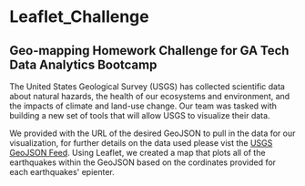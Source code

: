 # Leaflet_Challenge
## Geo-mapping Homework Challenge for GA Tech Data Analytics Bootcamp

The United States Geological Survey (USGS) has collected scientific data about natural hazards, the health of our ecosystems and  environment, and the impacts of climate and land-use change. Our  team was tasked with building a new set of tools that will allow USGS to visualize their data.

We provided with the URL of the desired GeoJSON to pull in the data for our visualization, for further details on the data used please vist the [USGS GeoJSON Feed](https://earthquake.usgs.gov/earthquakes/feed/v1.0/geojson.php). Using Leaflet, we created a map that plots all of the earthquakes within the GeoJSON based on the cordinates provided for each earthquakes' epienter.

